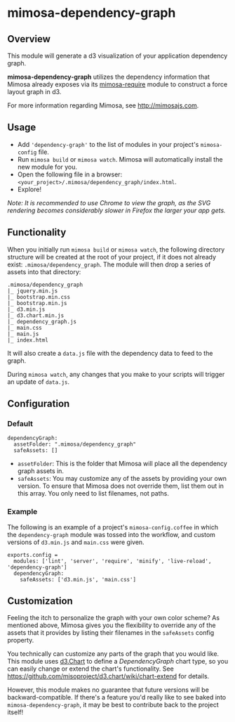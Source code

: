 mimosa-dependency-graph
===========

## Overview

This module will generate a d3 visualization of your application dependency graph.

**mimosa-dependency-graph** utilizes the dependency information that Mimosa already exposes via its [mimosa-require](https://github.com/dbashford/mimosa-require) module to construct a force layout graph in d3.

For more information regarding Mimosa, see http://mimosajs.com.

## Usage

* Add `'dependency-graph'` to the list of modules in your project's `mimosa-config` file.
* Run `mimosa build` or `mimosa watch`. Mimosa will automatically install the new module for you.
* Open the following file in a browser: `<your_project>/.mimosa/dependency_graph/index.html`.
* Explore!

_Note: It is recommended to use Chrome to view the graph, as the SVG rendering becomes considerably slower in Firefox the larger your app gets._

## Functionality

When you initially run `mimosa build` or `mimosa watch`, the following directory structure will be created at the root of your project, if it does not already exist: `.mimosa/dependency_graph`. The module will then drop a series of assets into that directory:

```
.mimosa/dependency_graph
|_ jquery.min.js
|_ bootstrap.min.css
|_ bootstrap.min.js
|_ d3.min.js
|_ d3.chart.min.js
|_ dependency_graph.js
|_ main.css
|_ main.js
|_ index.html
```
It will also create a `data.js` file with the dependency data to feed to the graph.

During `mimosa watch`, any changes that you make to your scripts will trigger an update of `data.js`.

## Configuration

### Default

```
dependencyGraph:
  assetFolder: ".mimosa/dependency_graph"
  safeAssets: []
```

- `assetFolder`: This is the folder that Mimosa will place all the dependency graph assets in.
- `safeAssets`: You may customize any of the assets by providing your own version. To ensure that Mimosa does not override them, list them out in this array. You only need to list filenames, not paths.

### Example

The following is an example of a project's `mimosa-config.coffee` in which the `dependency-graph` module was tossed into the workflow, and custom versions of `d3.min.js` and `main.css` were given.

```
exports.config =
  modules: ['lint', 'server', 'require', 'minify', 'live-reload', 'dependency-graph']
  dependencyGraph:
    safeAssets: ['d3.min.js', 'main.css']
```

## Customization

Feeling the itch to personalize the graph with your own color scheme? As mentioned above, Mimosa gives you the flexibility to override any of the assets that it provides by listing their filenames in the `safeAssets` config property.

You technically can customize any parts of the graph that you would like. This module uses [d3.Chart](http://misoproject.com/d3-chart/) to define a *DependencyGraph* chart type, so you can easily change or extend the chart's functionality. See https://github.com/misoproject/d3.chart/wiki/chart-extend for details.

However, this module makes no guarantee that future versions will be backward-compatible. If there's a feature you'd really like to see baked into `mimosa-dependency-graph`, it may be best to contribute back to the project itself!
